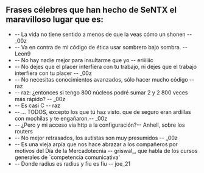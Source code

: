 ## Frases célebres que han hecho de SeNTX el maravilloso lugar que es:

* -- La vida no tiene sentido a menos de que la veas cómo un shonen -- _00z
* --  Va en contra de mi código de ética usar sombrero bajo sombra. -- Leon9
* -- No hay nadie mejor para insultarme que yo -- eriiiiiic 
* -- No dejes que el placer interfiera con tu trabajo, ni dejes que el trabajo interfiera con tu placer -- _00z
* -- No necesitas conocimientos avanzados, sólo hacer mucho código -- raz
* -- raz: ¿entonces si tengo 800 núcleos podré sumar 2 y 2 800 veces más rápido? -- _00z 
* -- Es casi C -- raz 
* -- ... TODOS, excepto los que tú haz visto. que de seguro eran ardillas con mochilas y te engañaron.-- _00z 
* -- ¿Pero y mi acceso via http a la configuración?-- Anhell, sobre los routers
* -- No mejor retrasados, los autistas son muy presumidos -- _00z 
* -- Es una vieja arpía que nos hace abrazar a los compañeros por motivos del Día de la Mercadotecnia -- griswal_, que habla de los cursos generales de `competencia comunicativa'
* -- Donde radius es radius y fiu es fiu -- joe_21 
